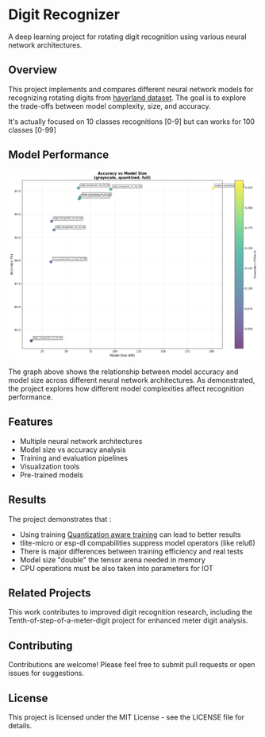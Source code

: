 # Digit Recognizer

A deep learning project for rotating digit recognition using various neural network architectures.

## Overview

This project implements and compares different neural network models for recognizing rotating digits from [haverland dataset](https://github.com/haverland/Tenth-of-step-of-a-meter-digit). The goal is to explore the trade-offs between model complexity, size, and accuracy.

It's actually focused on 10 classes recognitions [0-9] but can works for 100 classes [0-99]

## Model Performance

![Accuracy vs Model Size](imgs/accuracy_vs_size.png)

The graph above shows the relationship between model accuracy and model size across different neural network architectures. As demonstrated, the project explores how different model complexities affect recognition performance.

## Features

- Multiple neural network architectures
- Model size vs accuracy analysis
- Training and evaluation pipelines
- Visualization tools
- Pre-trained models

## Results

The project demonstrates that :

 - Using training [Quantization aware training](https://www.tensorflow.org/model_optimization/guide/quantization/training) can lead to better results
 - tlite-micro or esp-dl compabilities suppress model operators (like relu6)
 - There is major differences between training efficiency and real tests
 - Model size "double" the tensor arena needed in memory
 - CPU operations must be also taken into parameters for IOT

## Related Projects

This work contributes to improved digit recognition research, including the Tenth-of-step-of-a-meter-digit project for enhanced meter digit analysis.

## Contributing
Contributions are welcome! Please feel free to submit pull requests or open issues for suggestions.

## License
This project is licensed under the MIT License - see the LICENSE file for details.


